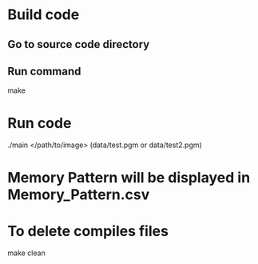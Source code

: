 # Build code
## Go to source code directory
## Run command
make

# Run code
./main </path/to/image> (data/test.pgm or data/test2.pgm)

# Memory Pattern will be displayed in Memory_Pattern.csv
# To delete compiles files
make clean
